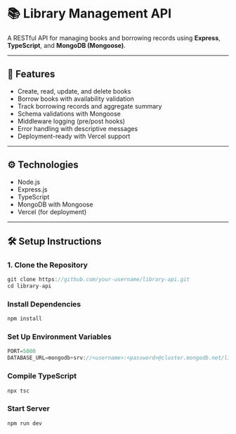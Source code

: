 # 📚 Library Management API

A RESTful API for managing books and borrowing records using **Express**, **TypeScript**, and **MongoDB (Mongoose)**.

---

## 🚀 Features

- Create, read, update, and delete books
- Borrow books with availability validation
- Track borrowing records and aggregate summary
- Schema validations with Mongoose
- Middleware logging (pre/post hooks)
- Error handling with descriptive messages
- Deployment-ready with Vercel support

---

## ⚙️ Technologies

- Node.js
- Express.js
- TypeScript
- MongoDB with Mongoose
- Vercel (for deployment)

---

## 🛠️ Setup Instructions

### 1. Clone the Repository
```javascript
git clone https://github.com/your-username/library-api.git
cd library-api
```
### Install Dependencies
```javascript
npm install
```
### Set Up Environment Variables
```javascript
PORT=5000
DATABASE_URL=mongodb+srv://<username>:<password>@cluster.mongodb.net/library

```
### Compile TypeScript
```javascript
npx tsc
```
### Start Server
```javascript
npm run dev
```

